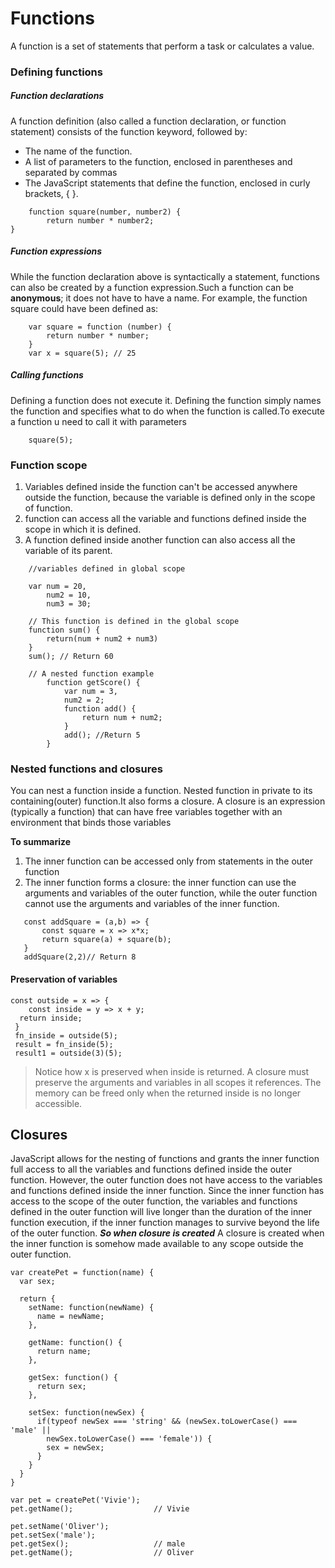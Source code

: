 # Functions
A function is a set of statements that perform a task or calculates a value.

### Defining functions
##### Function declarations
A function definition (also called a function declaration, or function statement) consists of the function keyword, followed by:
* The name of the function.
* A list of parameters to the function, enclosed in parentheses and separated by commas
* The JavaScript statements that define the function, enclosed in curly brackets, { }.

```
    function square(number, number2) {
        return number * number2;
}
```

##### Function expressions
While the function declaration above is syntactically a statement, functions can also be created by a function expression.Such a function can be **anonymous**; it does not have to have a name. For example, the function square could have been defined as:

```
    var square = function (number) {
        return number * number;
    }
    var x = square(5); // 25
```

##### Calling functions
Defining a function does not execute it. Defining the function simply names the function and specifies what to do when the function is called.To execute a function u need to call it with parameters
```
    square(5);
```

### Function scope
1. Variables defined inside the function can't be accessed anywhere outside the function, because the variable is defined only in the scope of function.
2. function can access all the variable and functions defined inside the scope in which it is defined.
3. A function defined inside another function can also access all the variable of its parent.

```
    //variables defined in global scope

    var num = 20,
        num2 = 10,
        num3 = 30;

    // This function is defined in the global scope
    function sum() {
        return(num + num2 + num3)
    }
    sum(); // Return 60

    // A nested function example
        function getScore() {
            var num = 3,
            num2 = 2;
            function add() {
                return num + num2;
            }
            add(); //Return 5
        }

```
### Nested functions and closures
You can nest a function inside a function. Nested function in private to its containing(outer) function.It also forms a closure.
 A closure is an expression (typically a function) that can have free variables together with an environment that binds those variables

 **To summarize**
 1. The inner function can be accessed only from statements in the outer function
 2. The inner function forms a closure: the inner function can use the arguments and variables of the outer function, while the outer function cannot use the arguments and variables of the inner function.
 ```
    const addSquare = (a,b) => {
        const square = x => x*x;
        return square(a) + square(b);
    }
    addSquare(2,2)// Return 8
 ```

 #### Preservation of variables
```
const outside = x => {
    const inside = y => x + y;
  return inside;
 }
 fn_inside = outside(5);
 result = fn_inside(5);
 result1 = outside(3)(5);

```
>Notice how x is preserved when inside is returned. A closure must preserve the arguments and variables in all scopes it references.
The memory can be freed only when the returned inside is no longer accessible.

## Closures
 JavaScript allows for the nesting of functions and grants the inner function full access to all the variables and functions defined inside the outer function.
 However, the outer function does not have access to the variables and functions defined inside the inner function.
 Since the inner function has access to the scope of the outer function, the variables and functions defined in the outer function will live longer than the duration of the inner function execution, if the inner function manages to survive beyond the life of the outer function.
 ***So when  closure is created***
A closure is created when the inner function is somehow made available to any scope outside the outer function.
```
var createPet = function(name) {
  var sex;

  return {
    setName: function(newName) {
      name = newName;
    },

    getName: function() {
      return name;
    },

    getSex: function() {
      return sex;
    },

    setSex: function(newSex) {
      if(typeof newSex === 'string' && (newSex.toLowerCase() === 'male' ||
        newSex.toLowerCase() === 'female')) {
        sex = newSex;
      }
    }
  }
}

var pet = createPet('Vivie');
pet.getName();                  // Vivie

pet.setName('Oliver');
pet.setSex('male');
pet.getSex();                   // male
pet.getName();                  // Oliver
```
